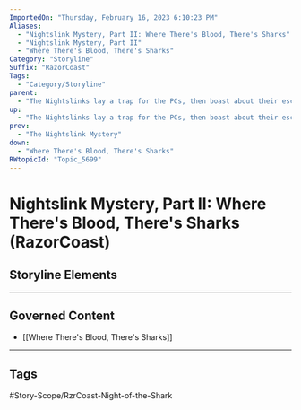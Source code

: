 ```yaml
---
ImportedOn: "Thursday, February 16, 2023 6:10:23 PM"
Aliases:
  - "Nightslink Mystery, Part II: Where There's Blood, There's Sharks"
  - "Nightslink Mystery, Part II"
  - "Where There's Blood, There's Sharks"
Category: "Storyline"
Suffix: "RazorCoast"
Tags:
  - "Category/Storyline"
parent:
  - "The Nightslinks lay a trap for the PCs, then boast about their escape from Jalamar"
up:
  - "The Nightslinks lay a trap for the PCs, then boast about their escape from Jalamar"
prev:
  - "The Nightslink Mystery"
down:
  - "Where There's Blood, There's Sharks"
RWtopicId: "Topic_5699"
---
```

# Nightslink Mystery, Part II: Where There's Blood, There's Sharks (RazorCoast)
## Storyline Elements
---
## Governed Content
- [[Where There's Blood, There's Sharks]]


---
## Tags
#Story-Scope/RzrCoast-Night-of-the-Shark

